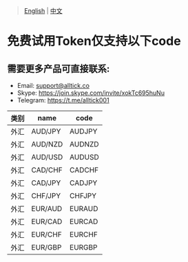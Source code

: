 > [English](./product_code_list_forex.md) | [中文](./product_code_list_forex_cn.md)
# 免费试用Token仅支持以下code

## 需要更多产品可直接联系:<br/>
- Email: support@alltick.co
- Skype: https://join.skype.com/invite/xokTc695huNu
- Telegram: https://t.me/alltick001

| 类别 | name | code |
| --- | --- | --- |
| 外汇 | AUD/JPY | AUDJPY |
| 外汇 | AUD/NZD | AUDNZD |
| 外汇 | AUD/USD | AUDUSD |
| 外汇 | CAD/CHF | CADCHF |
| 外汇 | CAD/JPY | CADJPY |
| 外汇 | CHF/JPY | CHFJPY |
| 外汇 | EUR/AUD | EURAUD |
| 外汇 | EUR/CAD | EURCAD |
| 外汇 | EUR/CHF | EURCHF |
| 外汇 | EUR/GBP | EURGBP |
